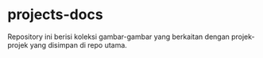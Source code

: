 # projects-docs
Repository ini berisi koleksi gambar-gambar yang berkaitan dengan projek-projek yang disimpan di repo utama.
